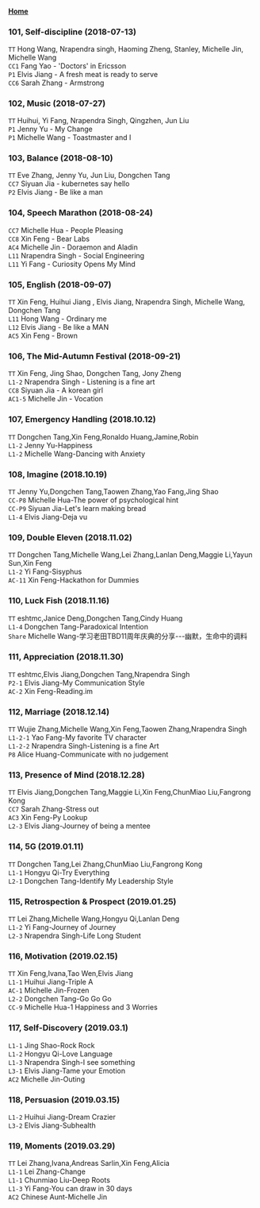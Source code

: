 #### [Home](https://eshtmc.github.io/)    

### 101, Self-discipline (2018-07-13)
`TT`  Hong Wang, Nrapendra singh, Haoming Zheng, Stanley, Michelle Jin, Michelle Wang    
`CC1` Fang Yao -  'Doctors' in Ericsson  
`P1` Elvis Jiang - A fresh meat is ready to serve   
`CC6` Sarah Zhang - Armstrong

### 102, Music (2018-07-27)
`TT`  Huihui, Yi Fang, Nrapendra Singh, Qingzhen, Jun Liu    
`P1` Jenny Yu -  My Change   
`P1` Michelle Wang - Toastmaster and I

### 103, Balance (2018-08-10)
`TT`  Eve Zhang, Jenny Yu, Jun Liu, Dongchen Tang  
`CC7` Siyuan Jia -  kubernetes say hello  
`P2` Elvis Jiang - Be like a man

### 104, Speech Marathon (2018-08-24)
`CC7` Michelle Hua - People Pleasing   
`CC8` Xin Feng - Bear Labs   
`AC4` Michelle Jin - Doraemon and Aladin   
`L11` Nrapendra Singh - Social Engineering   
`L11` Yi Fang - Curiosity Opens My Mind    

### 105, English (2018-09-07)
`TT` Xin Feng, Huihui Jiang , Elvis Jiang, Nrapendra Singh, Michelle Wang, Dongchen Tang  
`L11` Hong Wang - Ordinary me    
`L12` Elvis Jiang - Be like a MAN   
`AC5` Xin Feng - Brown   

### 106, The Mid-Autumn Festival (2018-09-21)  
`TT`  Xin Feng, Jing Shao, Dongchen Tang, Jony Zheng  
`L1-2` Nrapendra Singh - Listening is a fine art   
`CC8`  Siyuan Jia - A korean girl  
`AC1-5`  Michelle Jin - Vocation  

### 107, Emergency Handling (2018.10.12)   
`TT` Dongchen Tang,Xin Feng,Ronaldo Huang,Jamine,Robin  
`L1-2` Jenny Yu-Happiness   
`L1-2` Michelle Wang-Dancing with Anxiety   

### 108, Imagine (2018.10.19)   
`TT` Jenny Yu,Dongchen Tang,Taowen Zhang,Yao Fang,Jing Shao  
`CC-P8` Michelle Hua-The power of psychological hint   
`CC-P9` Siyuan Jia-Let's learn making bread   
`L1-4` Elvis Jiang-Deja vu   

### 109, Double Eleven (2018.11.02)   
`TT` Dongchen Tang,Michelle Wang,Lei Zhang,Lanlan Deng,Maggie Li,Yayun Sun,Xin Feng  
`L1-2` Yi Fang-Sisyphus   
`AC-11` Xin Feng-Hackathon for Dummies   

### 110, Luck Fish (2018.11.16)   
`TT` eshtmc,Janice Deng,Dongchen Tang,Cindy Huang  
`L1-4` Dongchen Tang-Paradoxical Intention   
`Share` Michelle Wang-学习老田TBD11周年庆典的分享---幽默，生命中的调料   

### 111, Appreciation (2018.11.30)   
`TT` eshtmc,Elvis Jiang,Dongchen Tang,Nrapendra Singh  
`P2-1` Elvis Jiang-My Communication Style   
`AC-2` Xin Feng-Reading.im   

### 112, Marriage (2018.12.14)   
`TT` Wujie Zhang,Michelle Wang,Xin Feng,Taowen Zhang,Nrapendra Singh  
`L1-2-1` Yao Fang-My favorite TV character   
`L1-2-2` Nrapendra Singh-Listening is a fine Art   
`P8` Alice Huang-Communicate with no judgement   

### 113, Presence of Mind (2018.12.28)   
`TT` Elvis Jiang,Dongchen Tang,Maggie Li,Xin Feng,ChunMiao Liu,Fangrong Kong  
`CC7` Sarah Zhang-Stress out   
`AC3` Xin Feng-Py Lookup   
`L2-3` Elvis Jiang-Journey of being a mentee   

### 114, 5G (2019.01.11)   
`TT` Dongchen Tang,Lei Zhang,ChunMiao Liu,Fangrong Kong  
`L1-1` Hongyu Qi-Try Everything   
`L2-1` Dongchen Tang-Identify My Leadership Style   

### 115, Retrospection & Prospect (2019.01.25) 
`TT` Lei Zhang,Michelle Wang,Hongyu Qi,Lanlan Deng   
`L1-2` Yi Fang-Journey of Journey   
`L2-3` Nrapendra Singh-Life Long Student   

### 116, Motivation (2019.02.15)
`TT` Xin Feng,Ivana,Tao Wen,Elvis Jiang   
`L1-1` Huihui Jiang-Triple A   
`AC-1` Michelle Jin-Frozen   
`L2-2` Dongchen Tang-Go Go Go   
`CC-9` Michelle Hua-1 Happiness and 3 Worries   

### 117, Self-Discovery (2019.03.1)
`L1-1` Jing Shao-Rock Rock   
`L1-2` Hongyu Qi-Love Language   
`L1-3` Nrapendra Singh-I see something   
`L3-1` Elvis Jiang-Tame your Emotion   
`AC2` Michelle Jin-Outing   

### 118, Persuasion (2019.03.15)
`L1-2` Huihui Jiang-Dream Crazier      
`L3-2` Elvis Jiang-Subhealth   

### 119, Moments (2019.03.29)
`TT` Lei Zhang,Ivana,Andreas Sarlin,Xin Feng,Alicia   
`L1-1` Lei Zhang-Change   
`L1-1` Chunmiao Liu-Deep Roots   
`L1-3` Yi Fang-You can draw in 30 days   
`AC2` Chinese Aunt-Michelle Jin   
